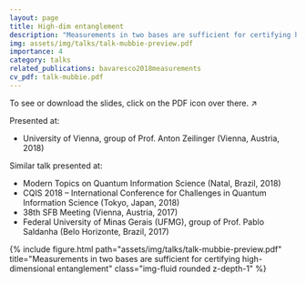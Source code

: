 ```yaml
---
layout: page
title: High-dim entanglement
description: "Measurements in two bases are sufficient for certifying high-dimensional entanglement"
img: assets/img/talks/talk-mubbie-preview.pdf
importance: 4
category: talks
related_publications: bavaresco2018measurements
cv_pdf: talk-mubbie.pdf
---
```


To see or download the slides, click on the PDF icon over there. ↗️

Presented at: 

- University of Vienna, group of Prof. Anton Zeilinger (Vienna, Austria, 2018)

Similar talk presented at:

- Modern Topics on Quantum Information Science (Natal, Brazil, 2018)
- CQIS 2018 – International Conference for Challenges in Quantum Information Science (Tokyo, Japan, 2018)
- 38th SFB Meeting (Vienna, Austria, 2017)
- Federal University of Minas Gerais (UFMG), group of Prof. Pablo Saldanha (Belo Horizonte, Brazil, 2017)

<div class="row">
    <div class="col-sm mt-3 mt-md-0">
        {% include figure.html path="assets/img/talks/talk-mubbie-preview.pdf" title="Measurements in two bases are sufficient for certifying high-dimensional entanglement" class="img-fluid rounded z-depth-1" %}
    </div>
